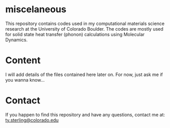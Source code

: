 # miscelaneous
This repository contains codes used in my computational materials science research at the University of Colorado Boulder. The codes are mostly used for solid state heat transfer (phonon) calculations using Molecular Dynamics.

# Content
I will add details of the files contained here later on. For now, just ask me if you wanna know...

# Contact
If you happen to find this repository and have any questions, contact me at:
ty.sterling@colorado.edu

